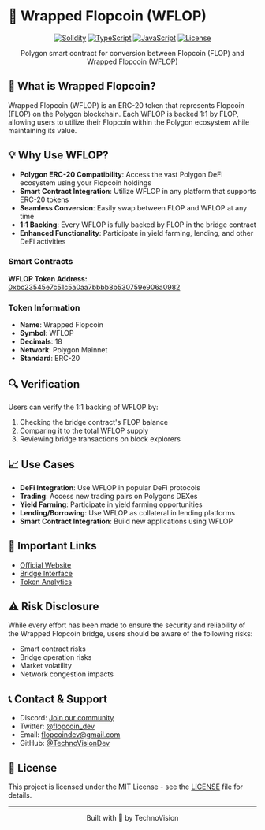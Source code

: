 # 🌉 Wrapped Flopcoin (WFLOP)

<div align="center">

[![Solidity](https://img.shields.io/badge/Solidity-96.2%25-363636.svg)]()
[![TypeScript](https://img.shields.io/badge/TypeScript-3%25-3178C6.svg)]()
[![JavaScript](https://img.shields.io/badge/JavaScript-0.8%25-yellow.svg)]()
[![License](https://img.shields.io/github/license/TechnoVisionDev/Wrapped-Flopcoin)](LICENSE)

Polygon smart contract for conversion between Flopcoin (FLOP) and Wrapped Flopcoin (WFLOP)

</div>

## 🔄 What is Wrapped Flopcoin?

Wrapped Flopcoin (WFLOP) is an ERC-20 token that represents Flopcoin (FLOP) on the Polygon blockchain. Each WFLOP is backed 1:1 by FLOP, allowing users to utilize their Flopcoin within the Polygon ecosystem while maintaining its value.

## 💡 Why Use WFLOP?

- **Polygon ERC-20 Compatibility**: Access the vast Polygon DeFi ecosystem using your Flopcoin holdings
- **Smart Contract Integration**: Utilize WFLOP in any platform that supports ERC-20 tokens
- **Seamless Conversion**: Easily swap between FLOP and WFLOP at any time
- **1:1 Backing**: Every WFLOP is fully backed by FLOP in the bridge contract
- **Enhanced Functionality**: Participate in yield farming, lending, and other DeFi activities

### Smart Contracts

**WFLOP Token Address:**
[0xbc23545e7c51c5a0aa7bbbb8b530759e906a0982](https://polygonscan.com/token/0xbc23545e7c51c5a0aa7bbbb8b530759e906a0982)

### Token Information

- **Name**: Wrapped Flopcoin
- **Symbol**: WFLOP
- **Decimals**: 18
- **Network**: Polygon Mainnet
- **Standard**: ERC-20

## 🔍 Verification

Users can verify the 1:1 backing of WFLOP by:
1. Checking the bridge contract's FLOP balance
2. Comparing it to the total WFLOP supply
3. Reviewing bridge transactions on block explorers

## 📈 Use Cases

- **DeFi Integration**: Use WFLOP in popular DeFi protocols
- **Trading**: Access new trading pairs on Polygons DEXes
- **Yield Farming**: Participate in yield farming opportunities
- **Lending/Borrowing**: Use WFLOP as collateral in lending platforms
- **Smart Contract Integration**: Build new applications using WFLOP

## 🔗 Important Links

- [Official Website](https://flopcoin.net)
- [Bridge Interface](https://swap.flopcoin.net)
- [Token Analytics](https://polygonscan.com/token/0xbc23545e7c51c5a0aa7bbbb8b530759e906a0982)

## ⚠️ Risk Disclosure

While every effort has been made to ensure the security and reliability of the Wrapped Flopcoin bridge, users should be aware of the following risks:
- Smart contract risks
- Bridge operation risks
- Market volatility
- Network congestion impacts

## 📞 Contact & Support

- Discord: [Join our community](https://discord.com/invite/8qJqXQaczJ)
- Twitter: [@flopcoin_dev](https://twitter.com/flopcoin_dev)
- Email: flopcoindev@gmail.com
- GitHub: [@TechnoVisionDev](https://github.com/TechnoVisionDev)

## 📜 License

This project is licensed under the MIT License - see the [LICENSE](LICENSE) file for details.

---
<div align="center">
Built with 💜 by TechnoVision
</div>

